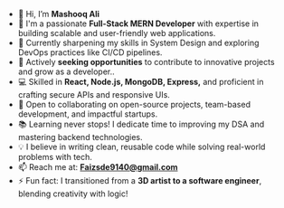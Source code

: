 - 👋 Hi, I’m **Mashooq Ali**
- 🚀 I'm a passionate **Full-Stack MERN Developer** with expertise in building scalable and user-friendly web applications.
- 🌱 Currently sharpening my skills in System Design and exploring DevOps practices like CI/CD pipelines.
- 👀 Actively **seeking opportunities** to contribute to innovative projects and grow as a developer..
- 💻 Skilled in **React, Node.js, MongoDB, Express,** and proficient in crafting secure APIs and responsive UIs.
- 🤝 Open to collaborating on open-source projects, team-based development, and impactful startups.
- 📚 Learning never stops! I dedicate time to improving my DSA and mastering backend technologies.
- 💡 I believe in writing clean, reusable code while solving real-world problems with tech.
- 📫 Reach me at: **Faizsde9140@gmail.com**
- ⚡ Fun fact: I transitioned from a **3D artist to a software engineer**, blending creativity with logic!

<!---
MashooqAli9140/MashooqAli9140 is a ✨ special ✨ repository because its `README.md` (this file) appears on your GitHub profile.
You can click the Preview link to take a look at your changes.
--->
